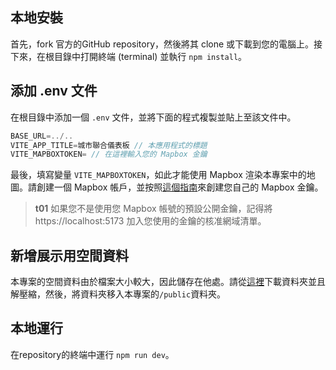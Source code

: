 ## 本地安裝

首先，fork 官方的GitHub repository，然後將其 clone 或下載到您的電腦上。接下來，在根目錄中打開終端 (terminal) 並執行 `npm install`。

## 添加 .env 文件

在根目錄中添加一個 `.env` 文件，並將下面的程式複製並貼上至該文件中。

```js
BASE_URL=../..
VITE_APP_TITLE=城市聯合儀表板 // 本應用程式的標題
VITE_MAPBOXTOKEN= // 在這裡輸入您的 Mapbox 金鑰
```

最後，填寫變量 `VITE_MAPBOXTOKEN`，如此才能使用 Mapbox 渲染本專案中的地圖。請創建一個 Mapbox 帳戶，並按照[這個指南](https://docs.mapbox.com/help/getting-started/access-tokens/)來創建您自己的 Mapbox 金鑰。

>**t01**
>如果您不是使用您 Mapbox 帳號的預設公開金鑰，記得將 https://localhost:5173 加入您使用的金鑰的核准網域清單。

## 新增展示用空間資料
本專案的空間資料由於檔案大小較大，因此儲存在他處。請從[這裡](https://drive.google.com/drive/folders/17E-4BRcuHpXg9o5evOWlwY4fI_06VWRd?usp=sharing)下載資料夾並且解壓縮，然後，將資料夾移入本專案的`/public`資料夾。

## 本地運行

在repository的終端中運行 `npm run dev`。
